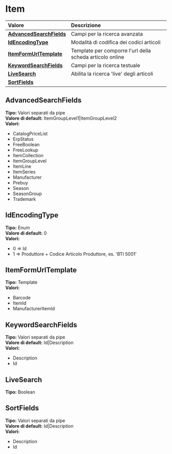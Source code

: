 # Item

| Valore| Descrizione |
| :--- | :--- |
| [**AdvancedSearchFields**](item.md#advancedsearchfields) | Campi per la ricerca avanzata |
| [**IdEncodingType**](item.md#idencodingtype) | Modalità di codifica dei codici articoli |
| [**ItemFormUrlTemplate**](item.md#itemformurltemplate) | Template per comporre l'url della scheda articolo online |
| [**KeywordSearchFields**](item.md#keywordsearchfields) | Campi per la ricerca testuale |
| [**LiveSearch**](item.md#livesearch) | Abilita la ricerca 'live' degli articoli |
| [**SortFields**](item.md#sortfields) |  |

## AdvancedSearchFields 

**Tipo:** Valori separati da pipe	 
**Valore di default:** ItemGroupLevel1\|ItemGroupLevel2	 
**Valori:**

* CatalogPriceList
* ErpStatus
* FreeBoolean
* FreeLookup
* ItemCollection
* ItemGroupLevel
* ItemLine
* ItemSeries
* Manufacturer
* Prebuy
* Season
* SeasonGroup
* Trademark

## IdEncodingType 

**Tipo:** Enum	 
**Valore di default:** 0	 
**Valori:**

* 0 =&gt; Id
* 1 =&gt; Produttore + Codice Articolo Produttore, es. 'BTI 5001'

## ItemFormUrlTemplate 

**Tipo:** Template	 
**Valori:**

* Barcode
* ItemId
* ManufacturerItemId

## KeywordSearchFields 

**Tipo:** Valori separati da pipe	 
**Valore di default:** Id\|Description	 
**Valori:**

* Description
* Id

## LiveSearch 

**Tipo:** Boolean	 

## SortFields 

**Tipo:** Valori separati da pipe	 
**Valore di default:** Id\|Description	 
**Valori:**

* Description
* Id



